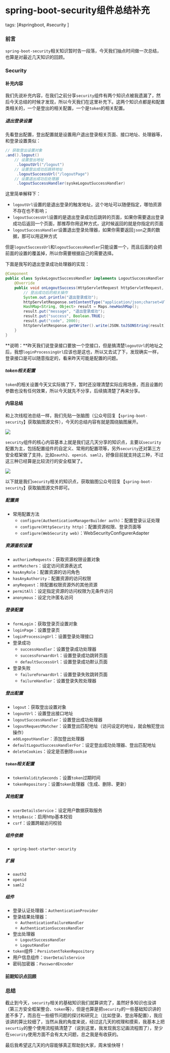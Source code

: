 # spring-boot-security组件总结补充
tags: [#springboot, #security ]

### 前言

`spring-boot-security`相关知识暂时告一段落，今天我们抽点时间做一次总结，也算是对最近几天知识的回顾。

### Security

#### 补充内容

我们先说补充内容，在我们之前分享`security`组件有两个知识点被我遗漏了，然后今天总结的时候才发现，所以今天我们在这里补充下。这两个知识点都是和配置类相关的，一个是登出的相关配置，一个是`token`的相关配置。

##### 退出登录设置

先看登出配置，登出配置就是设置用户退出登录相关页面、接口地址、处理器等，和登录设置类似：

```java
// 获取登出设置对象 
.and().logout()
    // 设置登出地址
     .logoutUrl("/logout")
    // 设置登出成功后跳转地址
     .logoutSuccessUrl("/logoutPage")
    // 设置退出成功后处理器
     .logoutSuccessHandler(syskeLogoutSuccessHandler)
```

这里简单解释下：

- `logoutUrl`设置的是退出登录的触发地址，这个地址可以随便指定，哪怕资源不存在也不影响；
- `logoutSuccessUrl`设置的是退出登录成功后跳转的页面，如果你需要退出登录成功后返回一个页面，那推荐你用这种方式，这时候返回的就是你指定的页面
- `logoutSuccessHandler`设置退出登录处理器，如果你需要返回`json`之类的数据，那可以用这种方式

但是`logoutSuccessUrl`和`logoutSuccessHandler`只能设置一个，而且后面的会把前面的设置的覆盖掉，所以你需要根据自己的需要选择。

下面是我写的退出登录成功处理器的实现：

```java
@Component
public class SyskeLogoutSuccessHandler implements LogoutSuccessHandler {
    @Override
    public void onLogoutSuccess(HttpServletRequest httpServletRequest, HttpServletResponse httpServletResponse, Authentication authentication) throws IOException, ServletException {
        // 登出成功后的相关操作
        System.out.println("退出登录成功");
        httpServletResponse.setContentType("application/json;charset=UTF-8");
        HashMap<String, Object> result = Maps.newHashMap();
        result.put("message", "退出登录成功");
        result.put("success", Boolean.TRUE);
        result.put("code", 2000);
        httpServletResponse.getWriter().write(JSON.toJSONString(result));
    }
}
```



**说明：**昨天我们说登录接口要放一个空接口，但是搞清楚`logoutUrl`的地址之后，我想`loginProcessingUrl`应该也是这也，所以又去试了下，发现确实一样，登录接口是可以随意指定的，看来昨天可能是配置的问题。

##### token相关配置

`token`的相关设置今天又实际搞了下，暂时还没理清楚实际应用场景，而且设置的参数也没有任何效果，所以今天就先不分享，后续搞清楚了再来分享。

#### 内容总结

和上次线程池总结一样，我们先贴一张脑图（公众号回复【`spring-boot-security`】获取脑图源文件），今天的总结内容有就是围绕脑图展开。

![](
https://syske-pic-bed.oss-cn-hangzhou.aliyuncs.com/imgs/images/20210724095345.png)

`security`组件的核心内容基本上就是我们这几天分享的知识点，主要以`security`配置为主，包括配置组件的自定义、常用的配置项等，另外`security`还对第三方安全框架做了支持，比如`oauth2`、`openid`、`saml2`，好像目前就支持这三种，不过这三种已经算是比较流行的安全框架了。

![](
https://syske-pic-bed.oss-cn-hangzhou.aliyuncs.com/imgs/images/20210724115421.png)

以下就是我们`security`相关的知识点，获取脑图公众号回复【`spring-boot-security`】获取脑图源文件即可。

##### 配置类

- 常用配置方法
    - `configure(AuthenticationManagerBuilder auth)`：配置登录认证处理
    - `configure(HttpSecurity http)`：配置资源权限、登录页面等
    - `configure(WebSecurity web)`：WebSecurityConfigurerAdapter

##### 资源鉴权设置

- `authorizeRequests`：获取资源权限设置对象
- `antMatchers`：设定访问资源表达式
- `hasAnyRole`：配置资源的访问角色
- `hasAnyAuthority`：配置资源的访问权限
- `anyRequest`：除配置权限资源外的其他资源
- `permitAll`：设定指定资源的访问权限为无条件访问
- `anonymous`：设定允许匿名访问

##### 登录配置

- `formLogin`：获取登录页设置对象
- `loginPage`：设置登录页
- `loginProcessingUrl`：设置登录处理接口
- 登录成功
  - `successHandler`：设置登录成功处理器
  - `successForwardUrl`：设置登录成功跳转页面
  - `defaultSuccessUrl`：设置登录成功默认页面
- 登录失败
  - `failureForwardUrl`：设置登录失败跳转页面
  - `failureHandler`：设置登录失败处理器

##### 登出配置

- `logout`：获取登出设置对象
- `logoutUrl`：设置登出接口地址
- `logoutSuccessHandler`：设置登出成功处理器
- `logoutRequestMatcher`：设置登出匹配地址（访问设定的地址，就会触犯登出操作）
- `addLogoutHandler`：添加登出处理器
- `defaultLogoutSuccessHandlerFor`：设定登出成功处理器、登出匹配地址
- `deleteCookies`：设定是否删除`cookie`

##### `token`相关配置

- `tokenValiditySeconds`：设置`token`过期时间
- `tokenRepository`：设置`token`处理器（生成、删除、更新）

##### 其他配置

- `userDetailsService`：设定用户数据获取服务
- `httpBasic`：启用http基本校验
- `csrf`：设置跨越访问校验

##### 组件依赖

- `spring-boot-starter-security`

##### 扩展

- `oauth2`
- `openid`
- `saml2`

##### 组件

- 登录认证处理器：`AuthenticationProvider`
- 登录结果处理器：
  - `AuthenticationFailureHandler`
  - `AuthenticationSuccessHandler`
- 登出处理器
  - `LogoutSuccessHandler`
  - `LogoutHandler`
- `token`组件：`PersistentTokenRepository`
- 用户信息组件：`UserDetailsService`	
- 密码加密器：`PasswordEncoder`

#### 前期知识点回顾



### 总结

截止到今天，`security`相关的基础知识我们就算讲完了，虽然好多知识也没讲（第三方安全框架整合、`token`等），但是也算是把`security`的一些基础知识讲的差不多了，而且在一些细节问题的探讨和研究上（比如登录、登出等配置），我应该讲的算比较细了，当然从我的角度来说，经过这几天的梳理和摸索，我基本上把`securtiy`的整个使用流程搞清楚了（说到这里，我发现我忘记画流程图了），至少在`security`使用方面不会有太大问题，总之我是有收获的。

最后我希望这几天的内容能够真正帮助到大家，周末愉快呀！
